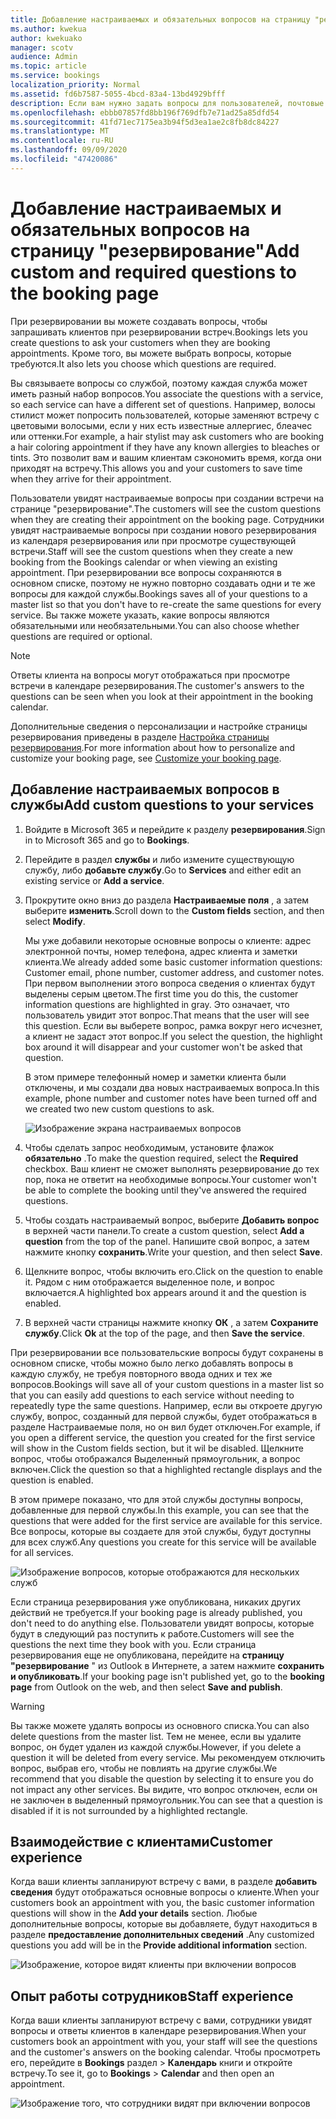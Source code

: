 ```yaml
---
title: Добавление настраиваемых и обязательных вопросов на страницу "резервирование"
ms.author: kwekua
author: kwekuako
manager: scotv
audience: Admin
ms.topic: article
ms.service: bookings
localization_priority: Normal
ms.assetid: fd6b7587-5055-4bcd-83a4-13bd4929bfff
description: Если вам нужно задать вопросы для пользователей, почтовые встречи с вами в сети, можно добавить настраиваемые вопросы и необходимые вопросы на страницу "резервирование".
ms.openlocfilehash: ebbb07857fd8bb196f769dfb7e71ad25a85dfd54
ms.sourcegitcommit: 41fd71ec7175ea3b94f5d3ea1ae2c8fb8dc84227
ms.translationtype: MT
ms.contentlocale: ru-RU
ms.lasthandoff: 09/09/2020
ms.locfileid: "47420086"
---
```

# <a name="add-custom-and-required-questions-to-the-booking-page"></a><span data-ttu-id="92e83-103">Добавление настраиваемых и обязательных вопросов на страницу "резервирование"</span><span class="sxs-lookup"><span data-stu-id="92e83-103">Add custom and required questions to the booking page</span></span>

<span data-ttu-id="92e83-104">При резервировании вы можете создавать вопросы, чтобы запрашивать клиентов при резервировании встреч.</span><span class="sxs-lookup"><span data-stu-id="92e83-104">Bookings lets you create questions to ask your customers when they are booking appointments.</span></span> <span data-ttu-id="92e83-105">Кроме того, вы можете выбрать вопросы, которые требуются.</span><span class="sxs-lookup"><span data-stu-id="92e83-105">It also lets you choose which questions are required.</span></span>

<span data-ttu-id="92e83-106">Вы связываете вопросы со службой, поэтому каждая служба может иметь разный набор вопросов.</span><span class="sxs-lookup"><span data-stu-id="92e83-106">You associate the questions with a service, so each service can have a different set of questions.</span></span> <span data-ttu-id="92e83-107">Например, волосы стилист может попросить пользователей, которые заменяют встречу с цветовыми волосыми, если у них есть известные аллергиес, блеачес или оттенки.</span><span class="sxs-lookup"><span data-stu-id="92e83-107">For example, a hair stylist may ask customers who are booking a hair coloring appointment if they have any known allergies to bleaches or tints.</span></span> <span data-ttu-id="92e83-108">Это позволит вам и вашим клиентам сэкономить время, когда они приходят на встречу.</span><span class="sxs-lookup"><span data-stu-id="92e83-108">This allows you and your customers to save time when they arrive for their appointment.</span></span>

<span data-ttu-id="92e83-109">Пользователи увидят настраиваемые вопросы при создании встречи на странице "резервирование".</span><span class="sxs-lookup"><span data-stu-id="92e83-109">The customers will see the custom questions when they are creating their appointment on the booking page.</span></span> <span data-ttu-id="92e83-110">Сотрудники увидят настраиваемые вопросы при создании нового резервирования из календаря резервирования или при просмотре существующей встречи.</span><span class="sxs-lookup"><span data-stu-id="92e83-110">Staff will see the custom questions when they create a new booking from the Bookings calendar or when viewing an existing appointment.</span></span> <span data-ttu-id="92e83-111">При резервировании все вопросы сохраняются в основном списке, поэтому не нужно повторно создавать одни и те же вопросы для каждой службы.</span><span class="sxs-lookup"><span data-stu-id="92e83-111">Bookings saves all of your questions to a master list so that you don't have to re-create the same questions for every service.</span></span> <span data-ttu-id="92e83-112">Вы также можете указать, какие вопросы являются обязательными или необязательными.</span><span class="sxs-lookup"><span data-stu-id="92e83-112">You can also choose whether questions are required or optional.</span></span>

> [!NOTE]
> <span data-ttu-id="92e83-113">Ответы клиента на вопросы могут отображаться при просмотре встречи в календаре резервирования.</span><span class="sxs-lookup"><span data-stu-id="92e83-113">The customer's answers to the questions can be seen when you look at their appointment in the booking calendar.</span></span>

<span data-ttu-id="92e83-114">Дополнительные сведения о персонализации и настройке страницы резервирования приведены в разделе [Настройка страницы резервирования](customize-booking-page.md).</span><span class="sxs-lookup"><span data-stu-id="92e83-114">For more information about how to personalize and customize your booking page, see [Customize your booking page](customize-booking-page.md).</span></span>

## <a name="add-custom-questions-to-your-services"></a><span data-ttu-id="92e83-115">Добавление настраиваемых вопросов в службы</span><span class="sxs-lookup"><span data-stu-id="92e83-115">Add custom questions to your services</span></span>

1. <span data-ttu-id="92e83-116">Войдите в Microsoft 365 и перейдите к разделу **резервирования**.</span><span class="sxs-lookup"><span data-stu-id="92e83-116">Sign in to Microsoft 365 and go to **Bookings**.</span></span>

1. <span data-ttu-id="92e83-117">Перейдите в раздел **службы** и либо измените существующую службу, либо **добавьте службу**.</span><span class="sxs-lookup"><span data-stu-id="92e83-117">Go to **Services** and either edit an existing service or **Add a service**.</span></span>

1. <span data-ttu-id="92e83-118">Прокрутите окно вниз до раздела **Настраиваемые поля** , а затем выберите **изменить**.</span><span class="sxs-lookup"><span data-stu-id="92e83-118">Scroll down to the **Custom fields** section, and then select **Modify**.</span></span>

   <span data-ttu-id="92e83-119">Мы уже добавили некоторые основные вопросы о клиенте: адрес электронной почты, номер телефона, адрес клиента и заметки клиента.</span><span class="sxs-lookup"><span data-stu-id="92e83-119">We already added some basic customer information questions: Customer email, phone number, customer address, and customer notes.</span></span> <span data-ttu-id="92e83-120">При первом выполнении этого вопроса сведения о клиентах будут выделены серым цветом.</span><span class="sxs-lookup"><span data-stu-id="92e83-120">The first time you do this, the customer information questions are highlighted in gray.</span></span> <span data-ttu-id="92e83-121">Это означает, что пользователь увидит этот вопрос.</span><span class="sxs-lookup"><span data-stu-id="92e83-121">That means that the user will see this question.</span></span> <span data-ttu-id="92e83-122">Если вы выберете вопрос, рамка вокруг него исчезнет, а клиент не задаст этот вопрос.</span><span class="sxs-lookup"><span data-stu-id="92e83-122">If you select the question, the highlight box around it will disappear and your customer won't be asked that question.</span></span>

   <span data-ttu-id="92e83-123">В этом примере телефонный номер и заметки клиента были отключены, и мы создали два новых настраиваемых вопроса.</span><span class="sxs-lookup"><span data-stu-id="92e83-123">In this example, phone number and customer notes have been turned off and we created two new custom questions to ask.</span></span>

   ![Изображение экрана настраиваемых вопросов](../media/bookings-questions-custom-fields.png)

1. <span data-ttu-id="92e83-125">Чтобы сделать запрос необходимым, установите флажок **обязательно** .</span><span class="sxs-lookup"><span data-stu-id="92e83-125">To make the question required, select the **Required** checkbox.</span></span> <span data-ttu-id="92e83-126">Ваш клиент не сможет выполнять резервирование до тех пор, пока не ответит на необходимые вопросы.</span><span class="sxs-lookup"><span data-stu-id="92e83-126">Your customer won't be able to complete the booking until they've answered the required questions.</span></span>

1. <span data-ttu-id="92e83-127">Чтобы создать настраиваемый вопрос, выберите **Добавить вопрос** в верхней части панели.</span><span class="sxs-lookup"><span data-stu-id="92e83-127">To create a custom question, select **Add a question** from the top of the panel.</span></span> <span data-ttu-id="92e83-128">Напишите свой вопрос, а затем нажмите кнопку **сохранить**.</span><span class="sxs-lookup"><span data-stu-id="92e83-128">Write your question, and then select **Save**.</span></span>

1. <span data-ttu-id="92e83-129">Щелкните вопрос, чтобы включить его.</span><span class="sxs-lookup"><span data-stu-id="92e83-129">Click on the question to enable it.</span></span> <span data-ttu-id="92e83-130">Рядом с ним отображается выделенное поле, и вопрос включается.</span><span class="sxs-lookup"><span data-stu-id="92e83-130">A highlighted box appears around it and the question is enabled.</span></span>

1. <span data-ttu-id="92e83-131">В верхней части страницы нажмите кнопку **ОК** , а затем **Сохраните службу**.</span><span class="sxs-lookup"><span data-stu-id="92e83-131">Click **Ok** at the top of the page, and then **Save the service**.</span></span>

<span data-ttu-id="92e83-132">При резервировании все пользовательские вопросы будут сохранены в основном списке, чтобы можно было легко добавлять вопросы в каждую службу, не требуя повторного ввода одних и тех же вопросов.</span><span class="sxs-lookup"><span data-stu-id="92e83-132">Bookings will save all of your custom questions in a master list so that you can easily add questions to each service without needing to repeatedly type the same questions.</span></span> <span data-ttu-id="92e83-133">Например, если вы откроете другую службу, вопрос, созданный для первой службы, будет отображаться в разделе Настраиваемые поля, но он вил будет отключен.</span><span class="sxs-lookup"><span data-stu-id="92e83-133">For example, if you open a different service, the question you created for the first service will show in the Custom fields section, but it wil be disabled.</span></span> <span data-ttu-id="92e83-134">Щелкните вопрос, чтобы отображался Выделенный прямоугольник, а вопрос включен.</span><span class="sxs-lookup"><span data-stu-id="92e83-134">Click the question so that a highlighted rectangle displays and the question is enabled.</span></span>

<span data-ttu-id="92e83-135">В этом примере показано, что для этой службы доступны вопросы, добавленные для первой службы.</span><span class="sxs-lookup"><span data-stu-id="92e83-135">In this example, you can see that the questions that were added for the first service are available for this service.</span></span> <span data-ttu-id="92e83-136">Все вопросы, которые вы создаете для этой службы, будут доступны для всех служб.</span><span class="sxs-lookup"><span data-stu-id="92e83-136">Any questions you create for this service will be available for all services.</span></span>

   ![Изображение вопросов, которые отображаются для нескольких служб](../media/bookings-questions-services.png)

<span data-ttu-id="92e83-138">Если страница резервирования уже опубликована, никаких других действий не требуется.</span><span class="sxs-lookup"><span data-stu-id="92e83-138">If your booking page is already published, you don't need to do anything else.</span></span> <span data-ttu-id="92e83-139">Пользователи увидят вопросы, которые будут в следующий раз поступить к работе.</span><span class="sxs-lookup"><span data-stu-id="92e83-139">Customers will see the questions the next time they book with you.</span></span> <span data-ttu-id="92e83-140">Если страница резервирования еще не опубликована, перейдите на **страницу "резервирование** " из Outlook в Интернете, а затем нажмите **сохранить и опубликовать**.</span><span class="sxs-lookup"><span data-stu-id="92e83-140">If your booking page isn't published yet, go to the **booking page** from Outlook on the web, and then select **Save and publish**.</span></span>

> [!WARNING]
> <span data-ttu-id="92e83-141">Вы также можете удалять вопросы из основного списка.</span><span class="sxs-lookup"><span data-stu-id="92e83-141">You can also delete questions from the master list.</span></span> <span data-ttu-id="92e83-142">Тем не менее, если вы удалите вопрос, он будет удален из каждой службы.</span><span class="sxs-lookup"><span data-stu-id="92e83-142">However, if you delete a question it will be deleted from every service.</span></span> <span data-ttu-id="92e83-143">Мы рекомендуем отключить вопрос, выбрав его, чтобы не повлиять на другие службы.</span><span class="sxs-lookup"><span data-stu-id="92e83-143">We recommend that you disable the question by selecting it to ensure you do not impact any other services.</span></span> <span data-ttu-id="92e83-144">Вы видите, что вопрос отключен, если он не заключен в выделенный прямоугольник.</span><span class="sxs-lookup"><span data-stu-id="92e83-144">You can see that a question is disabled if it is not surrounded by a highlighted rectangle.</span></span>

## <a name="customer-experience"></a><span data-ttu-id="92e83-145">Взаимодействие с клиентами</span><span class="sxs-lookup"><span data-stu-id="92e83-145">Customer experience</span></span>

<span data-ttu-id="92e83-146">Когда ваши клиенты запланируют встречу с вами, в разделе **добавить сведения** будут отображаться основные вопросы о клиенте.</span><span class="sxs-lookup"><span data-stu-id="92e83-146">When your customers book an appointment with you, the basic customer information questions will show in the **Add your details** section.</span></span> <span data-ttu-id="92e83-147">Любые дополнительные вопросы, которые вы добавляете, будут находиться в разделе **предоставление дополнительных сведений** .</span><span class="sxs-lookup"><span data-stu-id="92e83-147">Any customized questions you add will be in the **Provide additional information** section.</span></span>

![Изображение, которое видят клиенты при включении вопросов](../media/bookings-questions-customer.png)

## <a name="staff-experience"></a><span data-ttu-id="92e83-149">Опыт работы сотрудников</span><span class="sxs-lookup"><span data-stu-id="92e83-149">Staff experience</span></span>

<span data-ttu-id="92e83-150">Когда ваши клиенты запланируют встречу с вами, сотрудники увидят вопросы и ответы клиентов в календаре резервирования.</span><span class="sxs-lookup"><span data-stu-id="92e83-150">When your customers book an appointment with you, your staff will see the questions and the customer's answers on the booking calendar.</span></span> <span data-ttu-id="92e83-151">Чтобы просмотреть его, перейдите в **Bookings** раздел \> **Календарь** книги и откройте встречу.</span><span class="sxs-lookup"><span data-stu-id="92e83-151">To see it, go to **Bookings** \> **Calendar** and then open an appointment.</span></span>

![Изображение того, что сотрудники видят при включении вопросов](../media/bookings-questions-staff.png)
